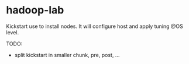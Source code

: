 hadoop-lab
==========

Kickstart use to install nodes. It will configure host and apply tuning @OS level. 

TODO:
 - split kickstart in smaller chunk, pre, post, ...
